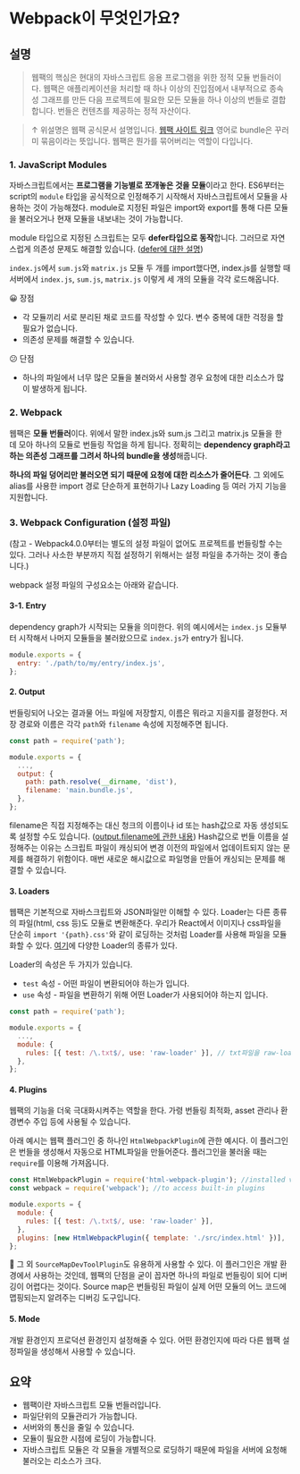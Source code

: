 # Webpack이 무엇인가요?

## 설명


> 웹팩의 핵심은 현대의 자바스크립트 응용 프로그램을 위한 정적 모듈 번들러이다. 
> 웹팩은 애플리케이션을 처리할 때 하나 이상의 진입점에서 내부적으로 종속성 그래프를 만든 다음 프로젝트에 필요한 모든 모듈을 하나 이상의 번들로 결합합니다. 번들은 컨텐츠를 제공하는 정적 자산이다.

> ↑ 위설명은 웹팩 공식문서 설명입니다. [웹팩 사이트 링크](https://webpack.js.org/concepts/)
> 영어로 bundle은 꾸러미 묶음이라는 뜻입니다. 웹팩은 뭔가를 묶어버리는 역할이 다입니다.

### 1. JavaScript Modules  

자바스크립트에서는 **프로그램을 기능별로 쪼개놓은 것을 모듈**이라고 한다. ES6부터는 script의 `module` 타입을 공식적으로 인정해주기 시작해서 자바스크립트에서 모듈을 사용하는 것이 가능해졌다. module로 지정된 파일은 import와 export를 통해 다른 모듈을 불러오거나 현재 모듈을 내보내는 것이 가능합니다.

module 타입으로 지정된 스크립트는 모두 **defer타입으로 동작**합니다. 그러므로 자연스럽게 의존성 문제도 해결할 있습니다. ([defer에 대한 설명](https://developer.mozilla.org/ko/docs/Web/HTML/Element/script#%ED%8A%B9%EC%84%B1))

`index.js`에서 `sum.js`와 `matrix.js` 모듈 두 개를 import했다면, index.js를 실행할 때 서버에서 `index.js`, `sum.js`, `matrix.js` 이렇게 세 개의 모듈을 각각 로드해옵니다.

😀 장점

- 각 모듈끼리 서로 분리된 채로 코드를 작성할 수 있다. 변수 중복에 대한 걱정을 할 필요가 없습니다.
- 의존성 문제를 해결할 수 있습니다.

😕 단점

- 하나의 파일에서 너무 많은 모듈을 불러와서 사용할 경우 요청에 대한 리소스가 많이 발생하게 됩니다.

### 2. Webpack 

웹팩은 **모듈 번들러**이다. 위에서 말한 index.js와 sum.js 그리고 matrix.js 모듈을 한 데 모아 하나의 모듈로 번들링 작업을 하게 됩니다. 정확히는 **dependency graph라고하는 의존성 그래프를 그려서 하나의 bundle을 생성**해줍니다.

**하나의 파일 덩어리만 불러오면 되기 때문에 요청에 대한 리소스가 줄어든다**. 그 외에도 alias를 사용한 import 경로 단순하게 표현하기나 Lazy Loading 등 여러 가지 기능을 지원합니다.

### 3. Webpack Configuration (설정 파일)

(참고 - Webpack4.0.0부터는 별도의 설정 파일이 없어도 프로젝트를 번들링할 수는 있다. 그러나 사소한 부분까지 직접 설정하기 위해서는 설정 파일을 추가하는 것이 좋습니다.)

webpack 설정 파일의 구성요소는 아래와 같습니다.

#### 3-1. Entry

dependency graph가 시작되는 모듈을 의미한다. 위의 예시에서는 `index.js` 모듈부터 시작해서 나머지 모듈들을 불러왔으므로 `index.js`가 entry가 됩니다.

```js
module.exports = {
  entry: './path/to/my/entry/index.js',
};
```

#### 2. Output

번들링되어 나오는 결과물 어느 파일에 저장할지, 이름은 뭐라고 지을지를 결정한다. 저장 경로와 이름은 각각 `path`와 `filename` 속성에 지정해주면 됩니다.

```js
const path = require('path');

module.exports = {
  ...,
  output: {
    path: path.resolve(__dirname, 'dist'),
    filename: 'main.bundle.js',
  },
};
```

filename은 직접 지정해주는 대신 청크의 이름이나 id 또는 hash값으로 자동 생성되도록 설정할 수도 있습니다. ([output.filename에 관한 내용](https://webpack.js.org/configuration/output/#outputfilename)) Hash값으로 번들 이름을 설정해주는 이유는 스크립트 파일이 캐싱되어 변경 이전의 파일에서 업데이트되지 않는 문제를 해결하기 위함이다. 매번 새로운 해시값으로 파일명을 만들어 캐싱되는 문제를 해결할 수 있습니다.

#### 3. Loaders

웹팩은 기본적으로 자바스크립트와 JSON파일만 이해할 수 있다. Loader는 다른 종류의 파일(html, css 등)도 모듈로 변환해준다. 우리가 React에서 이미지나 css파일을 단순히 `import '{path}.css'`와 같이 로딩하는 것처럼 Loader를 사용해 파일을 모듈화할 수 있다. [여기](https://webpack.js.org/loaders/)에 다양한 Loader의 종류가 있다.

Loader의 속성은 두 가지가 있습니다.

- `test` 속성 - 어떤 파일이 변환되어야 하는가 입니다.
- `use` 속성 - 파일을 변환하기 위해 어떤 Loader가 사용되어야 하는지 입니다.

```js
const path = require('path');

module.exports = {
  ...,
  module: {
    rules: [{ test: /\.txt$/, use: 'raw-loader' }], // txt파일을 raw-loader를 이용해 변환하겠습니다.
  },
};
```

#### 4. Plugins

웹팩의 기능을 더욱 극대화시켜주는 역할을 한다. 가령 번들링 최적화, asset 관리나 환경변수 주입 등에 사용될 수 있습니다.

아래 예시는 웹팩 플러그인 중 하나인 `HtmlWebpackPlugin`에 관한 예시다. 이 플러그인은 번들을 생성해서 자동으로 HTML파일을 만들어준다. 플러그인을 불러올 때는 `require`를 이용해 가져옵니다.

```js
const HtmlWebpackPlugin = require('html-webpack-plugin'); //installed via npm
const webpack = require('webpack'); //to access built-in plugins

module.exports = {
  module: {
    rules: [{ test: /\.txt$/, use: 'raw-loader' }],
  },
  plugins: [new HtmlWebpackPlugin({ template: './src/index.html' })],
};
```

📌 그 외 `SourceMapDevToolPlugin`도 유용하게 사용할 수 있다. 이 플러그인은 개발 환경에서 사용하는 것인데, 웹팩의 단점을 굳이 꼽자면 하나의 파일로 번들링이 되어 디버깅이 어렵다는 것이다. Source map은 번들링된 파일이 실제 어떤 모듈의 어느 코드에 맵핑되는지 알려주는 디버깅 도구입니다.

#### 5. Mode

개발 환경인지 프로덕션 환경인지 설정해줄 수 있다. 어떤 환경인지에 따라 다른 웹팩 설정파일을 생성해서 사용할 수 있습니다.

## 요약

- 웹팩이란 자바스크립트 모듈 번들러입니다.
- 파일단위의 모듈관리가 가능합니다.
- 서버와의 통신을 줄일 수 있습니다.
- 모듈이 필요한 시점에 로딩이 가능합니다.
- 자바스크립트 모듈은 각 모듈을 개별적으로 로딩하기 때문에 파일을 서버에 요청해 불러오는 리소스가 크다.
